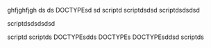 ghfjghfjgh 
ds
ds
DOCTYPEsd
sd
scriptd
scriptdsdsd
scriptdsdsdsd

scriptdsdsdsdsd

scriptd
scriptds
DOCTYPEsdds
DOCTYPEs
DOCTYPEsddsd
scriptds
